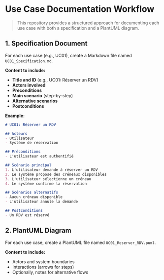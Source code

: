 # Use Case Documentation Workflow

>This repository provides a structured approach for documenting each use case with both a specification and a PlantUML diagram.

## 1. Specification Document

For each use case (e.g., UC01), create a Markdown file named `UC01_Specification.md`.

**Content to include:**
- **Title and ID** (e.g., UC01: Réserver un RDV)
- **Actors involved**
- **Preconditions**
- **Main scenario** (step-by-step)
- **Alternative scenarios**
- **Postconditions**

**Example:**
```markdown
# UC01: Réserver un RDV

## Acteurs
- Utilisateur
- Système de réservation

## Préconditions
- L'utilisateur est authentifié

## Scénario principal
1. L'utilisateur demande à réserver un RDV
2. Le système propose des créneaux disponibles
3. L'utilisateur sélectionne un créneau
4. Le système confirme la réservation

## Scénarios alternatifs
- Aucun créneau disponible
- L'utilisateur annule la demande

## Postconditions
- Un RDV est réservé
```

## 2. PlantUML Diagram

For each use case, create a PlantUML file named `UC01_Reserver_RDV.puml`.

**Content to include:**
- Actors and system boundaries
- Interactions (arrows for steps)
- Optionally, notes for alternative flows
